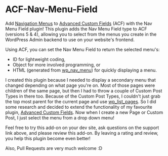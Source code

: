 ACF-Nav-Menu-Field
==================

Add [Navigation Menus](http://codex.wordpress.org/Navigation_Menus) to [Advanced Custom Fields](http://wordpress.org/extend/plugins/advanced-custom-fields/) (ACF) with the Nav Menu Field plugin! This plugin adds the Nav Menu Field type to ACF (versions 5 & 4), allowing you to select from the menus you create in the WordPress Admin backend to use on your website's frontend.

Using ACF, you can set the Nav Menu Field to return the selected menu's:

*	ID for lightweight coding,
*	Object for more involved programming, or
*	HTML (generated from [wp_nav_menu](http://codex.wordpress.org/Function_Reference/wp_nav_menu)) for quickly displaying a menu.

I created this plugin because I needed to display a secondary menu that changed depending on what page you're on. Most of those pages were children of the same page, but then I had to throw a couple of Custom Post Types in there too. Because of the Custom Post Types, I couldn't just grab the top most parent for the current page and use [wp_list_pages](http://codex.wordpress.org/Function_Reference/wp_list_pages). So I did some research and decided to extend the functionality of my favourite plugin, [Advanced Custom Fields](http://wordpress.org/extend/plugins/advanced-custom-fields/). Now when I create a new Page or Custom Post, I just select the menu from a drop down menu!

Feel free to try this add-on on your dev site, ask questions on the support link above, and please review this add-on. By leaving a rating and review, you help this plugin become even better!

Also, Pull Requests are very much welcome :D
